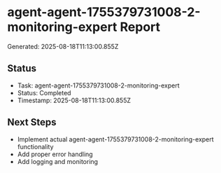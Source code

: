 # agent-agent-1755379731008-2-monitoring-expert Report

Generated: 2025-08-18T11:13:00.855Z

## Status
- Task: agent-agent-1755379731008-2-monitoring-expert
- Status: Completed
- Timestamp: 2025-08-18T11:13:00.855Z

## Next Steps
- Implement actual agent-agent-1755379731008-2-monitoring-expert functionality
- Add proper error handling
- Add logging and monitoring
